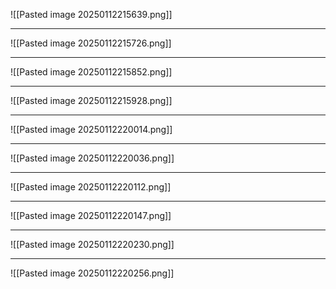 
![[Pasted image 20250112215639.png]]

---

![[Pasted image 20250112215726.png]]

---
![[Pasted image 20250112215852.png]]

---

![[Pasted image 20250112215928.png]]

---

![[Pasted image 20250112220014.png]]

---

![[Pasted image 20250112220036.png]]

---

![[Pasted image 20250112220112.png]]

---
![[Pasted image 20250112220147.png]]

---
![[Pasted image 20250112220230.png]]

---

![[Pasted image 20250112220256.png]]
